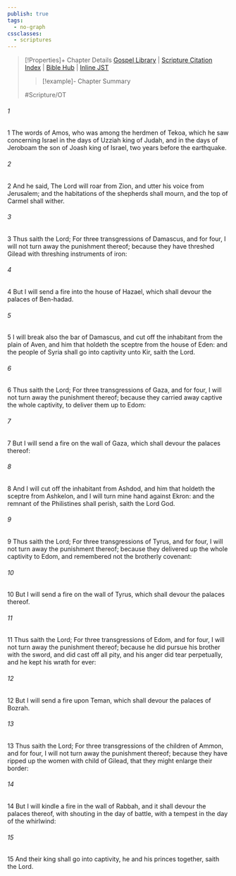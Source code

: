 ```yaml
---
publish: true
tags:
  - no-graph
cssclasses:
  - scriptures
---
```

>[!Properties]+ Chapter Details
>[Gospel Library](https://churchofjesuschrist.org/study/scriptures/ot/amos/1?lang=eng)    |    [Scripture Citation Index](https://scriptures.byu.edu/#08201::c08201)    |    [Bible Hub](https://biblehub.com/amos/1.htm)    |    [Inline JST](https://scripturetoolbox.com/html/ic/Amos/1.html)
>>[!example]- Chapter Summary
>> 
> 
>
>#Scripture/OT
###### 1
1 The words of Amos, who was among the herdmen of Tekoa, which he saw concerning Israel in the days of Uzziah king of Judah, and in the days of Jeroboam the son of Joash king of Israel, two years before the earthquake.
###### 2
2 And he said, The Lord will roar from Zion, and utter his voice from Jerusalem; and the habitations of the shepherds shall mourn, and the top of Carmel shall wither.
###### 3
3 Thus saith the Lord; For three transgressions of Damascus, and for four, I will not turn away the punishment thereof; because they have threshed Gilead with threshing instruments of iron:
###### 4
4 But I will send a fire into the house of Hazael, which shall devour the palaces of Ben-hadad.
###### 5
5 I will break also the bar of Damascus, and cut off the inhabitant from the plain of Aven, and him that holdeth the sceptre from the house of Eden: and the people of Syria shall go into captivity unto Kir, saith the Lord.
###### 6
6 Thus saith the Lord; For three transgressions of Gaza, and for four, I will not turn away the punishment thereof; because they carried away captive the whole captivity, to deliver them up to Edom:
###### 7
7 But I will send a fire on the wall of Gaza, which shall devour the palaces thereof:
###### 8
8 And I will cut off the inhabitant from Ashdod, and him that holdeth the sceptre from Ashkelon, and I will turn mine hand against Ekron: and the remnant of the Philistines shall perish, saith the Lord God.
###### 9
9 Thus saith the Lord; For three transgressions of Tyrus, and for four, I will not turn away the punishment thereof; because they delivered up the whole captivity to Edom, and remembered not the brotherly covenant:
###### 10
10 But I will send a fire on the wall of Tyrus, which shall devour the palaces thereof.
###### 11
11 Thus saith the Lord; For three transgressions of Edom, and for four, I will not turn away the punishment thereof; because he did pursue his brother with the sword, and did cast off all pity, and his anger did tear perpetually, and he kept his wrath for ever:
###### 12
12 But I will send a fire upon Teman, which shall devour the palaces of Bozrah.
###### 13
13 Thus saith the Lord; For three transgressions of the children of Ammon, and for four, I will not turn away the punishment thereof; because they have ripped up the women with child of Gilead, that they might enlarge their border:
###### 14
14 But I will kindle a fire in the wall of Rabbah, and it shall devour the palaces thereof, with shouting in the day of battle, with a tempest in the day of the whirlwind:
###### 15
15 And their king shall go into captivity, he and his princes together, saith the Lord.
